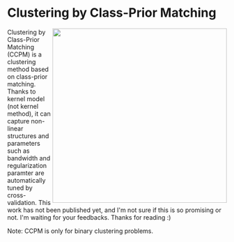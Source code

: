 Clustering by Class-Prior Matching
============

<img src="https://github.com/nkt1546789/LSPClusterer/blob/master/circles.png" align="right" height="400" width="400" >

Clustering by Class-Prior Matching (CCPM) is a clustering method based on class-prior matching. 
Thanks to kernel model (not kernel method), it can capture non-linear structures and parameters such as bandwidth and regularization paramter are automatically tuned by cross-validation. 
This work has not been published yet, and I'm not sure if this is so promising or not. 
I'm waiting for your feedbacks. Thanks for reading :)

Note: CCPM is only for binary clustering problems.


